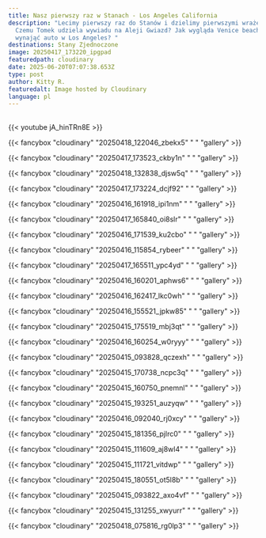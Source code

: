 ```yaml
---
title: Nasz pierwszy raz w Stanach - Los Angeles California
description: "Lecimy pierwszy raz do Stanów i dzielimy pierwszymi wrażeniami.
  Czemu Tomek udziela wywiadu na Aleji Gwiazd? Jak wygląda Venice beach? Jak
  wynająć auto w Los Angeles? "
destinations: Stany Zjednoczone
image: 20250417_173220_ipgpad
featuredpath: cloudinary
date: 2025-06-20T07:07:38.653Z
type: post
author: Kitty R.
featuredalt: Image hosted by Cloudinary
language: pl
---
```

<br>{{< youtube jA_hinTRn8E >}}</br>

{{< fancybox "cloudinary" "20250418_122046_zbekx5" " " "gallery" >}}

{{< fancybox "cloudinary" "20250417_173523_ckby1n" " " "gallery" >}}

{{< fancybox "cloudinary" "20250418_132838_djsw5q" " " "gallery" >}}

{{< fancybox "cloudinary" "20250417_173224_dcjf92" " " "gallery" >}}

{{< fancybox "cloudinary" "20250416_161918_ipi1nm" " " "gallery" >}}

{{< fancybox "cloudinary" "20250417_165840_oi8slr" " " "gallery" >}}

{{< fancybox "cloudinary" "20250416_171539_ku2cbo" " " "gallery" >}}

{{< fancybox "cloudinary" "20250416_115854_rybeer" " " "gallery" >}}

{{< fancybox "cloudinary" "20250417_165511_ypc4yd" " " "gallery" >}}

{{< fancybox "cloudinary" "20250416_160201_aphws6" " " "gallery" >}}

{{< fancybox "cloudinary" "20250416_162417_lkc0wh" " " "gallery" >}}

{{< fancybox "cloudinary" "20250416_155521_jpkw85" " " "gallery" >}}

{{< fancybox "cloudinary" "20250415_175519_mbj3qt" " " "gallery" >}}

{{< fancybox "cloudinary" "20250416_160254_w0ryyy" " " "gallery" >}}

{{< fancybox "cloudinary" "20250415_093828_qczexh" " " "gallery" >}}

{{< fancybox "cloudinary" "20250415_170738_ncpc3q" " " "gallery" >}}

{{< fancybox "cloudinary" "20250415_160750_pnemnl" " " "gallery" >}}

{{< fancybox "cloudinary" "20250415_193251_auzyqw" " " "gallery" >}}

{{< fancybox "cloudinary" "20250416_092040_rj0xcy" " " "gallery" >}}

{{< fancybox "cloudinary" "20250415_181356_pjlrc0" " " "gallery" >}}

{{< fancybox "cloudinary" "20250415_111609_aj8wl4" " " "gallery" >}}

{{< fancybox "cloudinary" "20250415_111721_vitdwp" " " "gallery" >}}

{{< fancybox "cloudinary" "20250415_180551_ot5l8b" " " "gallery" >}}

{{< fancybox "cloudinary" "20250415_093822_axo4vf" " " "gallery" >}}

{{< fancybox "cloudinary" "20250415_131255_xwyurr" " " "gallery" >}}

{{< fancybox "cloudinary" "20250418_075816_rg0lp3" " " "gallery" >}}
